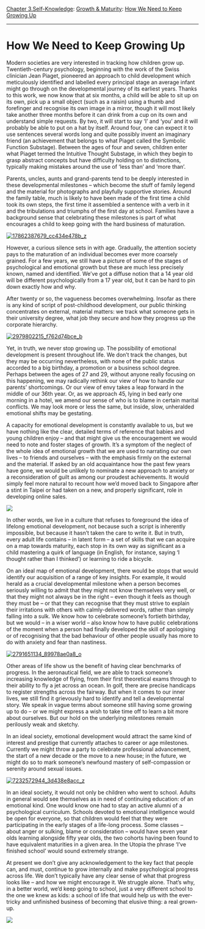 [Chapter 3.Self-Knowledge](https://www.theschooloflife.com/thebookoflife/category/self-knowledge/): [Growth & Maturity](https://www.theschooloflife.com/thebookoflife/category/self-knowledge/growth-maturity/): [How We Need to Keep Growing Up](https://www.theschooloflife.com/thebookoflife/how-we-need-to-keep-growing-up/)

* * *

# How We Need to Keep Growing Up

Modern societies are very interested in tracking how children grow up. Twentieth-century psychology, beginning with the work of the Swiss clinician Jean Piaget, pioneered an approach to child development which meticulously identified and labelled every principal stage an average infant might go through on the developmental journey of its earliest years. Thanks to this work, we now know that at six months, a child will be able to sit up on its own, pick up a small object (such as a raisin) using a thumb and forefinger and recognise its own image in a mirror, though it will most likely take another three months before it can drink from a cup on its own and understand simple requests. By two, it will start to say ‘I’ and ‘you’ and it will probably be able to put on a hat by itself. Around four, one can expect it to use sentences several words long and quite possibly invent an imaginary friend (an achievement that belongs to what Piaget called the Symbolic Function Substage). Between the ages of four and seven, children enter what Piaget termed the Intuitive Thought Substage, in which they begin to grasp abstract concepts but have difficulty holding on to distinctions, typically making mistakes around the use of ‘less than’ and ‘more than’.

Parents, uncles, aunts and grand-parents tend to be deeply interested in these developmental milestones – which become the stuff of family legend and the material for photographs and playfully supportive stories. Around the family table, much is likely to have been made of the first time a child took its own steps, the first time it assembled a sentence with a verb in it and the tribulations and triumphs of the first day at school. Families have a background sense that celebrating these milestones is part of what encourages a child to keep going with the hard business of maturation.

[![17862387679_cc434e478b_z](https://www.theschooloflife.com/thebookoflife/wp-content/uploads/2016/09/17862387679_cc434e478b_z.jpg)](http://www.thebookoflife.org/wp-content/uploads/2016/09/17862387679_cc434e478b_z.jpg)

However, a curious silence sets in with age. Gradually, the attention society pays to the maturation of an individual becomes ever more coarsely grained. For a few years, we still have a picture of some of the stages of psychological and emotional growth but these are much less precisely known, named and identified. We’ve got a diffuse notion that a 14 year old will be different psychologically from a 17 year old, but it can be hard to pin down exactly how and why.

After twenty or so, the vagueness becomes overwhelming. Insofar as there is any kind of script of post-childhood development, our public thinking concentrates on external, material matters: we track what someone gets in their university degree, what job they secure and how they progress up the corporate hierarchy.

[![2979802215_f762d74bce_b](https://www.theschooloflife.com/thebookoflife/wp-content/uploads/2016/09/2979802215_f762d74bce_b.jpg)](http://www.thebookoflife.org/wp-content/uploads/2016/09/2979802215_f762d74bce_b.jpg)

Yet, in truth, we never stop growing up. The possibility of emotional development is present throughout life. We don’t track the changes, but they may be occurring nevertheless, with none of the public status accorded to a big birthday, a promotion or a business school degree. Perhaps between the ages of 27 and 29, without anyone really focusing on this happening, we may radically rethink our view of how to handle our parents’ shortcomings. Or our view of envy takes a leap forward in the middle of our 36th year. Or, as we approach 45, lying in bed early one morning in a hotel, we amend our sense of who is to blame in certain marital conflicts. We may look more or less the same, but inside, slow, unheralded emotional shifts may be gestating.

A capacity for emotional development is constantly available to us, but we have nothing like the clear, detailed terms of reference that babies and young children enjoy – and that might give us the encouragement we would need to note and foster stages of growth. It’s a symptom of the neglect of the whole idea of emotional growth that we are used to narrating our own lives – to friends and ourselves – with the emphasis firmly on the external and the material. If asked by an old acquaintance how the past few years have gone, we would be unlikely to nominate a new approach to anxiety or a reconsideration of guilt as among our proudest achievements. It would simply feel more natural to recount how we’d moved back to Singapore after a stint in Taipei or had taken on a new, and properly significant, role in developing online sales.

![](https://www.theschooloflife.com/thebookoflife/wp-content/uploads/2016/09/Hipp_hipp_hurra_Konstna%CC%88rsfest_pa%CC%8A_Skagen_-_Peder_Severin_Kr%C3%B8yer-1024x817.jpg)

In other words, we live in a culture that refuses to foreground the idea of lifelong emotional development, not because such a script is inherently impossible, but because it hasn’t taken the care to write it. But in truth, every adult life contains – in latent form – a set of skills that we can acquire on a map towards maturity, each stop in its own way as significant as a child mastering a quirk of language (in English, for instance, saying ‘I thought rather than I thinked’) or learning to ride a bicycle.

On an ideal map of emotional development, there would be stops that would identify our acquisition of a range of key insights. For example, it would herald as a crucial developmental milestone when a person becomes seriously willing to admit that they might not know themselves very well, or that they might not always be in the right – even though it feels as though they must be – or that they can recognise that they must strive to explain their irritations with others with calmly-delivered words, rather than simply falling into a sulk. We know how to celebrate someone’s fortieth birthday, but we would – in a wiser world – also know how to have public celebrations of the moment when a person had finally developed the skill of apologising or of recognising that the bad behaviour of other people usually has more to do with anxiety and fear than nastiness.

[![2791651134_89978ae0a8_o](https://www.theschooloflife.com/thebookoflife/wp-content/uploads/2016/09/2791651134_89978ae0a8_o.jpg)](http://www.thebookoflife.org/wp-content/uploads/2016/09/2791651134_89978ae0a8_o.jpg)

Other areas of life show us the benefit of having clear benchmarks of progress. In the aeronautical field, we are able to track someone’s increasing knowledge of flying, from their first theoretical exams through to their ability to fly a jet across an ocean. In golf, there are precise handicaps to register strengths across the fairway. But when it comes to our inner lives, we still find it grievously hard to identify and tell a developmental story. We speak in vague terms about someone still having some growing up to do – or we might express a wish to take time off to learn a bit more about ourselves. But our hold on the underlying milestones remain perilously weak and sketchy.

In an ideal society, emotional development would attract the same kind of interest and prestige that currently attaches to career or age milestones. Currently we might throw a party to celebrate professional advancement, the start of a new decade or the move to a new house; in the future, we might do so to mark someone’s newfound mastery of self-compassion or serenity around sexual issues.

[![7232572944_3d438e8acc_z](https://www.theschooloflife.com/thebookoflife/wp-content/uploads/2016/09/7232572944_3d438e8acc_z.jpg)](http://www.thebookoflife.org/wp-content/uploads/2016/09/7232572944_3d438e8acc_z.jpg)

In an ideal society, it would not only be children who went to school. Adults in general would see themselves as in need of continuing education: of an emotional kind. One would know one had to stay an active alumni of a psychological curriculum. Schools devoted to emotional intelligence would be open for everyone, so that children would feel that they were participating in the early stages of a life-long process. Some classes – about anger or sulking, blame or consideration – would have seven year olds learning alongside fifty year olds, the two cohorts having been found to have equivalent maturities in a given area. In the Utopia the phrase ‘I’ve finished school’ would sound extremely strange.

At present we don’t give any acknowledgement to the key fact that people can, and must, continue to grow internally and make psychological progress across life. We don’t typically have any clear sense of what that progress looks like – and how we might encourage it. We struggle alone. That’s why, in a better world, we’d keep going to school, just a very different school to the one we knew as kids: a school of life that would help us with the ever-tricky and unfinished business of becoming that elusive thing: a real grown-up.

[![](https://img.youtube.com/vi/l4IeNGE2qX8/0.jpg)](https://www.youtube.com/embed/l4IeNGE2qX8 '')
